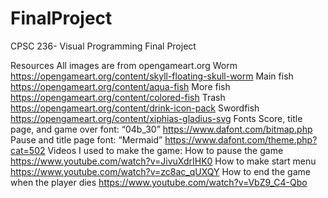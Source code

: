 # FinalProject
 CPSC 236- Visual Programming Final Project

Resources
All images are from opengameart.org
Worm
https://opengameart.org/content/skyll-floating-skull-worm
Main fish
https://opengameart.org/content/aqua-fish
More fish
https://opengameart.org/content/colored-fish
Trash
https://opengameart.org/content/drink-icon-pack
Swordfish
https://opengameart.org/content/xiphias-gladius-svg
Fonts
Score, title page, and game over font: “04b_30”
https://www.dafont.com/bitmap.php
Pause and title page font: “Mermaid”
https://www.dafont.com/theme.php?cat=502
Videos I used to make the game:
How to pause the game
https://www.youtube.com/watch?v=JivuXdrIHK0
How to make start menu
https://www.youtube.com/watch?v=zc8ac_qUXQY
How to end the game when the player dies
https://www.youtube.com/watch?v=VbZ9_C4-Qbo
